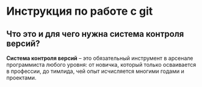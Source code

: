# Инструкция по работе с git

## Что это и для чего нужна система контроля версий?
**Система контроля версий** – это обязательный инструмент в арсенале программиста любого уровня: от новичка, который только осваивается в профессии, до тимлида, чей опыт исчисляется многими годами и проектами.
